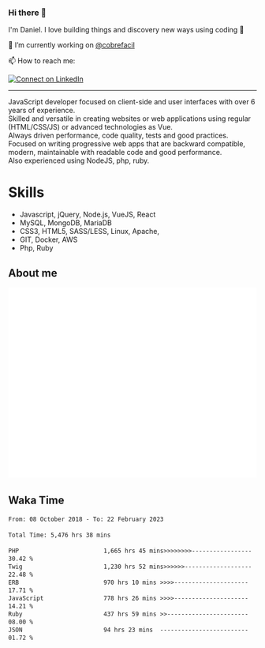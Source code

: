 ### Hi there 👋

I'm Daniel. I love building things and discovery new ways using coding :raised_hands: 

🔭 I’m currently working on [@cobrefacil](https://www.cobrefacil.com.br/)

📫 How to reach me:

[![Connect on LinkedIn](https://img.shields.io/badge/--linkedin?label=LinkedIn&logo=LinkedIn&style=social)](https://www.linkedin.com/in/daniel-cerverizzo/)

---

JavaScript developer focused on client-side and user interfaces with over 6 years of experience.  
Skilled and versatile in creating websites or web applications using regular (HTML/CSS/JS) or advanced technologies as Vue.  
Always driven performance, code quality, tests and good practices.  
 Focused on writing progressive web apps that are backward compatible, modern, maintainable with readable code and good performance.  
Also experienced using NodeJS, php, ruby. 


# Skills

 - Javascript, jQuery, Node.js, VueJS, React
 - MySQL, MongoDB, MariaDB    
 - CSS3, HTML5, SASS/LESS,  Linux, Apache,
 - GIT, Docker, AWS
 - Php, Ruby

## About me

![Metrics](/github-metrics.svg)

## Waka Time

<!--START_SECTION:waka-->

```text
From: 08 October 2018 - To: 22 February 2023

Total Time: 5,476 hrs 38 mins

PHP                        1,665 hrs 45 mins>>>>>>>>-----------------   30.42 %
Twig                       1,230 hrs 52 mins>>>>>>-------------------   22.48 %
ERB                        970 hrs 10 mins >>>>---------------------   17.71 %
JavaScript                 778 hrs 26 mins >>>>---------------------   14.21 %
Ruby                       437 hrs 59 mins >>-----------------------   08.00 %
JSON                       94 hrs 23 mins  -------------------------   01.72 %
```

<!--END_SECTION:waka-->

